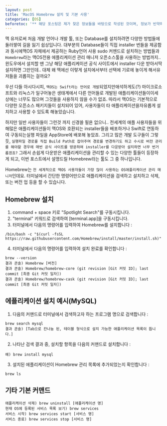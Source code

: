 ```yaml
---
layout: post
title: 'MacOS Homebrew 설치 및 기본 사용'
categories: [OS]
beforetoc: '** 해당 포스팅은 제가 찾은 정보들을 바탕으로 작성된 것이며, 정보가 빈약하거나 오류가 있을 수 있습니다. 댓글로 지적 & 수정요청 해주시면 너무나 감사하겠습니다!'
---
```


맥 유저로써 처음 개발 언어나 개발 툴, 또는 Database를 설치하려면 다양한 방법들에 둘러쌓여 길을 잃기 쉽상입니다. 대부분의 Database들이 직접 installer 번들을 제공함과 동시에맥OS 자체에서 제공하는 Ruby언어 사용 sudo 커멘드로 설치하는 방법들과 `Homebrew`라는 맥OS전용 에플리케이션 관리 매니저 오픈소스툴을 사용하는 방법까지.. 윈도우에서 설치할 땐 그냥 해당 애플리케이션 공식 사이트에서 installer 다운 받아서딱 설치하면 그만인데.. 대체 왜 맥에선 이렇게 설치에서부터 선택에 기로에 놓이게 해서유저들을 괴롭히는 걸까요?

우선 다들 아시다시피, `맥OS는 Swift라는 언어로 개발`되었지만애석하게도(?) 마이크로소프트와 리눅스가 일구어놓은 생태계에서 다른 언어들로 개발된 애플리케이션들이이세상에는 너무도 많으며 그것들을 사용하지 않을 수가 없죠. 따라서 맥OS는 기본적으로 다양한 오픈소스 패키지들이 설치되어 있어, 사용자들이 타 애플리케이션을자유롭게 설치하고 사용할 수 있도록 해놓았습니다.

하지만 일반 사용자들이 그런것 까지 신경쓸 필욘 없으니.. 전세계의 애플 사용자들을 위해많은 애플리케이션들이 맥OS와 호환되는 installer들을 배포하거나 Swift로 연동하여 구동되는실행 파일을 AppStore에 배포해 놓았죠. 그리고 많은 개발 도구들이 그렇듯, `실행파일 경로를 직접 Build Path로 잡아주며 경로를 변경하기도 하고 수시로 버전 관리를 해야할 경우에 매번 공식 사이트를 방문하여 installer를 다운받아 설치하면 너무 번거롭겠죠?` 그래서 손쉽게 다운받은 애플리케이션을 관리할 수 있는 다양한 툴들이 등장하게 되고, 이번 포스트에서 설명드릴 Homebrew라는 툴도 그 중 하나입니다.

Homebrew는 `전 세계적으로 맥OS 사용자들이 가장 많이 사용하는 OS애플리케이션 관리 매니저`인데요. 터미널에서 간단한 명령어만으로 애플리케이션을 검색하고 설치하고 삭제, 또는 버전 업 등을 할 수 있습니다.

## Homebrew 설치

1. command + space 키로 "Spotlight Search"를 구동시킵니다.
2. "terminal" 키워드로 검색하여 [terminal.app]을 구동시킵니다.
3. 터미널에서 다음의 명령어를 입력하여 Homebrew를 설치합니다 :

```
/bin/bash -c "$(curl -fsSL https://raw.githubusercontent.com/Homebrew/install/master/install.sh)"
```

4. 터미널에서 다음의 명령어를 입력하여 설치 완료를 확인합니다 :

```
brew --version
결과 콘솔) Homebrew [버전]
결과 콘솔) Homebrew/homebrew-core (git revision [Git 커밋 ID]; last commit [최종 Git 커밋 일자])
결과 콘솔) Homebrew/homebrew-cask (git revision [Git 커밋 ID]; last commit [최종 Git 커밋 일자])
```

## 에플리케이션 설치 예시(MySQL)

1. 다음의 커맨드로 터미널에서 검색하고자 하는 프로그램 명으로 검색합니다 :

```
brew search mysql
결과 콘솔) [Tab으로 칸나눔 된, 테이블 형식으로 설치 가능한 애플리케이션 목록이 뜹니다.]
```

2. 나타난 검색 결과 중, 설치할 항목을 다음의 커맨드로 설치합니다 :

```
예) brew install mysql
```

3. 설치된 에플리케이션이 Homebrew 관리 목록에 추가되었는지 확인합니다 :

```
brew ls
```

## 기타 기본 커맨드

```
애플리케이션 삭제) brew uninstall [애플리케이션 명]
현재 OS에 등록된 서비스 목록 보기) brew services
서비스 시작) brew services start [서비스 명]
서비스 종료) brew services stop [서비스 명]
```
